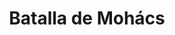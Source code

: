 ﻿---
title: "Batalla de Mohács"
permalink: periodes_952.html
layout: periode
dataInici: 1526-08-29
sidebar: periodes
pares:
  - 304:
    title: "Imperio Otomano"
    dataInici: "(1299)"
    dataFi: "(1923)"

fills:
jocsPrincipals:
  - title: "Suleiman the Magnificent"
    bggId: 13779
    dataInici: 
    dataFi: 

jocsEscenaris:
jocsEpoca:
jocsEpocaEscenaris:
---
